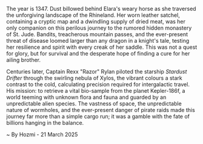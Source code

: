 
The year is 1347.  Dust billowed behind Elara's weary horse as she traversed the unforgiving landscape of the Rhineland.  Her worn leather satchel, containing a cryptic map and a dwindling supply of dried meat, was her only companion on this perilous journey to the rumored hidden monastery of St. Jude.  Bandits, treacherous mountain passes, and the ever-present threat of disease loomed larger than any dragon in a knight's tale, testing her resilience and spirit with every creak of her saddle.  This was not a quest for glory, but for survival and the desperate hope of finding a cure for her ailing brother.

Centuries later, Captain Rexx "Razor" Rylan piloted the starship *Stardust Drifter* through the swirling nebula of Xylos, the vibrant colours a stark contrast to the cold, calculating precision required for intergalactic travel.  His mission: to retrieve a vital bio-sample from the planet Kepler-186f, a world teeming with unknown flora and fauna and guarded by an unpredictable alien species.  The vastness of space, the unpredictable nature of wormholes, and the ever-present danger of pirate raids made this journey far more than a simple cargo run; it was a gamble with the fate of billions hanging in the balance.

~ By Hozmi - 21 March 2025
